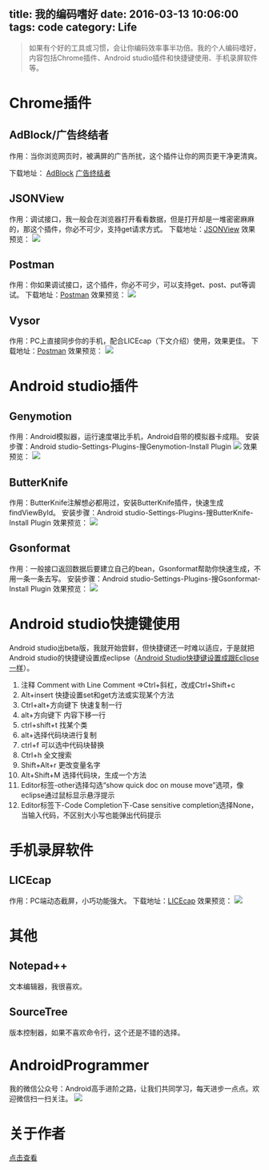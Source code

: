 title: 我的编码嗜好
date: 2016-03-13 10:06:00
tags: code
category: Life
---
> 如果有个好的工具或习惯，会让你编码效率事半功倍。我的个人编码嗜好，内容包括Chrome插件、Android studio插件和快捷键使用、手机录屏软件等。

# Chrome插件
## AdBlock/广告终结者
作用：当你浏览网页时，被满屏的广告所扰，这个插件让你的网页更干净更清爽。
<!--more-->
下载地址：
[AdBlock](https://chrome.google.com/webstore/detail/adblock/gighmmpiobklfepjocnamgkkbiglidom?utm_source=chrome-app-launcher-info-dialog)
[广告终结者](https://chrome.google.com/webstore/detail/%E5%B9%BF%E5%91%8A%E7%BB%88%E7%BB%93%E8%80%85/fpdnjdlbdmifoocedhkighhlbchbiikl?utm_source=chrome-app-launcher-info-dialog)

## JSONView
作用：调试接口，我一般会在浏览器打开看看数据，但是打开却是一堆密密麻麻的，那这个插件，你必不可少，支持get请求方式。
下载地址：[JSONView](https://chrome.google.com/webstore/detail/jsonview/chklaanhfefbnpoihckbnefhakgolnmc?utm_source=chrome-app-launcher-info-dialog)
效果预览：
![](http://7q5c2h.com1.z0.glb.clouddn.com/MyCodeHobby0.png)

## Postman
作用：你如果调试接口，这个插件，你必不可少，可以支持get、post、put等调试。
下载地址：[Postman](https://chrome.google.com/webstore/detail/fhbjgbiflinjbdggehcddcbncdddomop?utm_source=chrome-app-launcher-info-dialog)
效果预览：
![](http://7q5c2h.com1.z0.glb.clouddn.com/MyCodeHobby1.png)

## Vysor 
作用：PC上直接同步你的手机，配合LICEcap（下文介绍）使用，效果更佳。
下载地址：[Postman](https://chrome.google.com/webstore/detail/gidgenkbbabolejbgbpnhbimgjbffefm?utm_source=chrome-app-launcher-info-dialog)
效果预览：
![](http://7q5c2h.com1.z0.glb.clouddn.com/MyCodeHobby2.png)
# Android studio插件
## Genymotion
作用：Android模拟器，运行速度堪比手机，Android自带的模拟器卡成翔。
安装步骤：Android studio-Settings-Plugins-搜Genymotion-Install Plugin
![](http://7q5c2h.com1.z0.glb.clouddn.com/MyCodeHobby3.png)
效果预览：
![](http://7q5c2h.com1.z0.glb.clouddn.com/MyCodeHobby4.png)

## ButterKnife
作用：ButterKnife注解想必都用过，安装ButterKnife插件，快速生成findViewById。
安装步骤：Android studio-Settings-Plugins-搜ButterKnife-Install Plugin
效果预览：
![](http://7q5c2h.com1.z0.glb.clouddn.com/MyCodeHobby5.gif)

## Gsonformat
作用：一般接口返回数据后要建立自己的bean，Gsonformat帮助你快速生成，不用一条一条去写。
安装步骤：Android studio-Settings-Plugins-搜Gsonformat-Install Plugin
效果预览：
![](http://7q5c2h.com1.z0.glb.clouddn.com/MyCodeHobby6.gif)

# Android studio快捷键使用
Android studio出beta版，我就开始尝鲜，但快捷键还一时难以适应，于是就把Android studio的快捷键设置成eclipse（[Android Studio快捷键设置成跟Eclipse一样](http://wuxiaolong.me/2014/10/21/Android-Studio-shortcut-keys-arranged-like-Eclipse/)）。
1. 注释
Comment with Line Comment =>Ctrl+斜杠，改成Ctrl+Shift+c
2. Alt+insert
快捷设置set和get方法或实现某个方法
3. Ctrl+alt+方向键下
快速复制一行
4. alt+方向键下
内容下移一行
5. ctrl+shift+t 
找某个类
6. alt+选择代码块进行复制
7. ctrl+f
可以选中代码块替换
8. Ctrl+h
全文搜索
9. Shift+Alt+r
更改变量名字
10. Alt+Shift+M
选择代码块，生成一个方法
11. Editor标签-other选择勾选“show quick doc on mouse move”选项，像eclipse通过鼠标显示悬浮提示
12. Editor标签下-Code Completion下-Case sensitive completion选择None，当输入代码，不区别大小写也能弹出代码提示

# 手机录屏软件
## LICEcap
作用：PC端动态截屏，小巧功能强大。
下载地址：[LICEcap](http://www.cockos.com/licecap/)
效果预览：
![](http://7q5c2h.com1.z0.glb.clouddn.com/MyCodeHobby7.png)

# 其他
## Notepad++
文本编辑器，我很喜欢。

## SourceTree
版本控制器，如果不喜欢命令行，这个还是不错的选择。

# AndroidProgrammer
我的微信公众号：Android高手进阶之路，让我们共同学习，每天进步一点点。欢迎微信扫一扫关注。
![](http://7q5c2h.com1.z0.glb.clouddn.com/qrcode_AndroidProgrammer.jpg)

# 关于作者
[点击查看](http://wuxiaolong.me/about/)